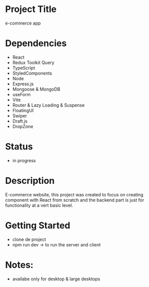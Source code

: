# Project Title

e-commerce app

# Dependencies

- React
- Redux Toolkit Query
- TypeScript
- StyledComponents
- Node
- Express.js
- Mongoose & MongoDB
- useForm
- Vite
- Router & Lazy Loading & Suspense
- FloatingUI
- Swiper
- Draft.js
- DropZone

# Status

- in progress

# Description

E-commerce website, this project was created to focus on creating component with React from scratch and the backend part is just for functionality at a vert basic level.

# Getting Started

- clone de project
- npm run dev -> to run the server and client

# Notes:

- availabe only for desktop & large desktops
